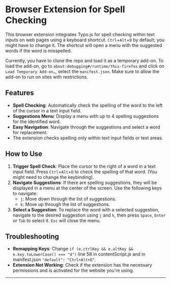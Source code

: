 # Browser Extension for Spell Checking

This browser extension integrates Typo.js for spell checking within text inputs on web pages using a keyboard shortcut. `Ctrl`+`Alt`+`D` by default; you might have to change it. The shortcut will open a menu with the suggested words if the word is misspelled.

Currently, you have to clone the repo and load it as a temporary add-on. To load the add-on, go to `about:debugging#/runtime/this-firefox` and click on `Load Temporary Add-on…`, select the `manifest.json`. Make sure to allow the add-on to run on sites with restrictions.

## Features

- **Spell Checking**: Automatically check the spelling of the word to the left of the cursor in a text input field.
- **Suggestions Menu**: Display a menu with up to 4 spelling suggestions for the identified word.
- **Easy Navigation**: Navigate through the suggestions and select a word for replacement.
- The extension checks spelling only within text input fields or text areas.

## How to Use

1. **Trigger Spell Check**: Place the cursor to the right of a word in a text input field. Press `Ctrl`+`Alt`+`D` to check the spelling of that word. (You might need to change the keybinding).
2. **Navigate Suggestions**: If there are spelling suggestions, they will be displayed in a menu at the center of the screen. Use the following keys to navigate:
    - `j`: Move down through the list of suggestions.
    - `k`: Move up through the list of suggestions.
3. **Select a Suggestion**: To replace the word with a selected suggestion, navigate to the desired suggestion using `j` and `k`, then press `Space`, `Enter` or `Tab` to select it. `Esc` will close the menu. 

## Troubleshooting
- **Remapping Keys**: Change `if (e.ctrlKey && e.altKey && e.key.toLowerCase() === "d")` line 58 in contentScript.js and in manifest.json ``"default": "Ctrl+Alt+D"``. 
- **Extension Not Working**: Check if the extension has the necessary permissions and is activated for the website you're using.

---
